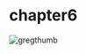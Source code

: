 # chapter6
![gregthumb](https://user-images.githubusercontent.com/70251010/92664678-a09e3c00-f2d2-11ea-9366-8d3b3b0381c5.jpg)
